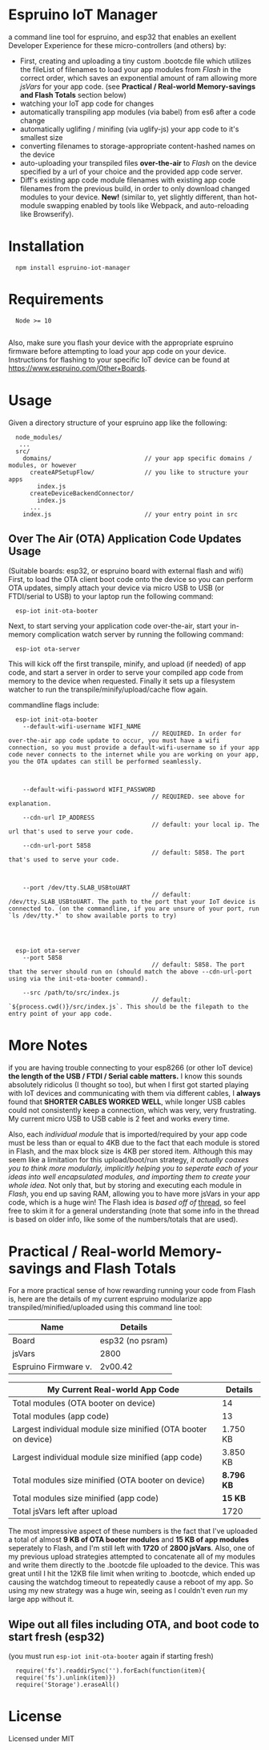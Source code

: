 # Espruino IoT Manager

a command line tool for espruino, and esp32 that enables an exellent Developer Experience for these micro-controllers (and others) by:

- First, creating and uploading a tiny custom .bootcde file which utilizes the fileList of filenames to load your app modules from *Flash* in the correct order, which saves an exponential amount of ram allowing more *jsVars* for your app code. (see **Practical / Real-world Memory-savings and Flash Totals** section below)
- watching your IoT app code for changes
- automatically transpiling app modules (via babel) from es6 after a code change
- automatically uglifing / minifing (via uglify-js) your app code to it's smallest size
- converting filenames to storage-appropriate content-hashed names on the device
- auto-uploading your transpiled files **over-the-air** to *Flash* on the device specified by a url of your choice and the provided app code server.
- Diff's existing app code module filenames with existing app code filenames from the previous build, in order to only download changed modules to your device. **New!** (similar to, yet slightly different, than hot-module swapping enabled by tools like Webpack, and auto-reloading like Browserify).


# Installation

```
  npm install espruino-iot-manager
```

# Requirements

```
  Node >= 10
```

```

```

Also, make sure you flash your device with the appropriate espruino firmware before attempting to load your app code on your device. Instructions for flashing to your specific IoT device can be found at https://www.espruino.com/Other+Boards.



# Usage

Given a directory structure of your espruino app like the following:

```
  node_modules/
   ...
  src/
    domains/                          // your app specific domains / modules, or however 
      createAPSetupFlow/              // you like to structure your apps
        index.js                      
      createDeviceBackendConnector/
        index.js      
      ...
    index.js                          // your entry point in src
```

## Over The Air (OTA) Application Code Updates Usage
(Suitable boards: esp32, or espruino board with external flash and wifi)
First, to load the OTA client boot code onto the device so you can perform OTA updates, simply attach your device via micro USB to USB (or FTDI/serial to USB) to your laptop run the following command:

```
  esp-iot init-ota-booter
```

Next, to start serving your application code over-the-air, start your in-memory complication watch server by running the following command:

```
  esp-iot ota-server
```

This will kick off the first transpile, minify, and upload (if needed) of app code, and start a server in order to serve your compiled app code from memory to the device when requested. Finally it sets up a filesystem watcher to run the transpile/minify/upload/cache flow again.


commandline flags include:

```
  esp-iot init-ota-booter
    --default-wifi-username WIFI_NAME 
                                        // REQUIRED. In order for over-the-air app code update to occur, you must have a wifi connection, so you must provide a default-wifi-username so if your app code never connects to the internet while you are working on your app, you the OTA updates can still be performed seamlessly.



    --default-wifi-password WIFI_PASSWORD 
                                        // REQUIRED. see above for explanation.

    --cdn-url IP_ADDRESS
                                        // default: your local ip. The url that's used to serve your code.

    --cdn-url-port 5858
                                        // default: 5858. The port that's used to serve your code.



    --port /dev/tty.SLAB_USBtoUART           
                                        // default: /dev/tty.SLAB_USBtoUART. The path to the port that your IoT device is connected to. (on the commandline, if you are unsure of your port, run `ls /dev/tty.*` to show available ports to try) 




  esp-iot ota-server
    --port 5858
                                        // default: 5858. The port that the server should run on (should match the above --cdn-url-port using via the init-ota-booter command).

    --src /path/to/src/index.js
                                        // default: `${process.cwd()}/src/index.js`. This should be the filepath to the entry point of your app code.

```


# More Notes

if you are having trouble connecting to your esp8266 (or other IoT device) **the length of the USB / FTDI / Serial cable matters.** I know this sounds absolutely ridicolus (I thought so too), but when I first got started playing with IoT devices and communicating with them via different cables, I **always** found that **SHORTER CABLES WORKED WELL**, while longer USB cables could not consistently keep a connection, which was very, very frustrating. My current micro USB to USB cable is 2 feet and works every time.

Also, each *individual module* that is imported/required by your app code must be less than or equal to 4KB due to the fact that each module is stored in Flash, and the max block size is 4KB per stored item. Although this may seem like a limitation for this upload/boot/run strategy, *it actually coaxes you to think more modularly, implicitly helping you to seperate each of your ideas into well encapsulated modules, and importing them to create your whole idea.* Not only that, but by storing and executing each module in *Flash*, you end up saving RAM, allowing you to have more jsVars in your app code, which is a huge win! The Flash idea is *based off of* [thread](http://forum.espruino.com/conversations/290975/), so feel free to skim it for a general understanding (note that some info in the thread is based on older info, like some of the numbers/totals that are used).

# Practical / Real-world Memory-savings and Flash Totals

For a more practical sense of how rewarding running your code from Flash is, here are the details of my current espruino modularize app transpiled/minified/uploaded using this command line tool:

| Name                  | Details          |
| ----                  | -----            |
| Board                 | esp32 (no psram) |
| jsVars                | 2800             |
| Espruino Firmware v.  | 2v00.42          |


| My Current Real-world **App Code**                             | Details        |
| ----                                                           | -----          |
| Total modules (OTA booter on device)                           | 14             |
| Total modules (app code)                                       | 13             |
| Largest individual module size minified (OTA booter on device) | 1.750 KB       |
| Largest individual module size minified (app code)             | 3.850 KB       |
| Total modules size minified (OTA booter on device)             | **8.796 KB**   |
| Total modules size minified (app code)                         | **15 KB**      |
| Total jsVars left after upload                                 | 1720           |

The most impressive aspect of these numbers is the fact that I've uploaded a total of almost **9 KB of OTA booter modules** and **15 KB of app modules** seperately to Flash, and I'm still left with **1720** of **2800 jsVars**. Also, one of my previous upload strategies attempted to concatenate all of my modules and write them directly to the .bootcde file uploaded to the device. This was great until I hit the 12KB file limit when writing to .bootcde, which ended up causing the watchdog timeout to repeatedly cause a reboot of my app. So using my new strategy was a huge win, seeing as I couldn't even *run* my large app without it.

## Wipe out all files including OTA, and boot code to start fresh (esp32) 

(you must run `esp-iot init-ota-booter` again if starting fresh)

```
  require('fs').readdirSync('').forEach(function(item){
  require('fs').unlink(item)})
  require('Storage').eraseAll()
```

# License

Licensed under MIT
